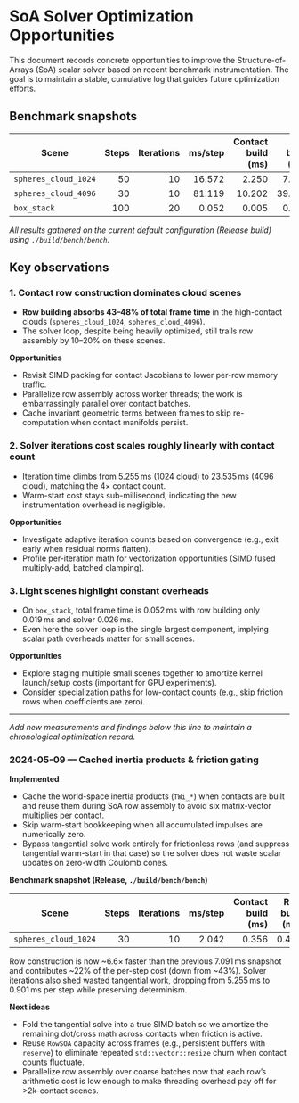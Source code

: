 # SoA Solver Optimization Opportunities

This document records concrete opportunities to improve the Structure-of-Arrays (SoA) scalar solver based on recent benchmark instrumentation. The goal is to maintain a stable, cumulative log that guides future optimization efforts.

## Benchmark snapshots

| Scene | Steps | Iterations | ms/step | Contact build (ms) | Row build (ms) | Solver (ms) | Warm start (ms) | Iterations (ms) | Integration (ms) |
| --- | ---: | ---: | ---: | ---: | ---: | ---: | ---: | ---: | ---: |
| `spheres_cloud_1024` | 50 | 10 | 16.572 | 2.250 | 7.091 | 7.226 | 0.157 | 5.255 | 0.544 |
| `spheres_cloud_4096` | 30 | 10 | 81.119 | 10.202 | 39.103 | 31.807 | 0.694 | 23.535 | 2.344 |
| `box_stack` | 100 | 20 | 0.052 | 0.005 | 0.019 | 0.026 | 0.000 | 0.013 | 0.005 |

_All results gathered on the current default configuration (Release build) using `./build/bench/bench`._

## Key observations

### 1. Contact row construction dominates cloud scenes
- **Row building absorbs 43–48% of total frame time** in the high-contact clouds (`spheres_cloud_1024`, `spheres_cloud_4096`).
- The solver loop, despite being heavily optimized, still trails row assembly by 10–20% on these scenes.

**Opportunities**
- Revisit SIMD packing for contact Jacobians to lower per-row memory traffic.
- Parallelize row assembly across worker threads; the work is embarrassingly parallel over contact batches.
- Cache invariant geometric terms between frames to skip re-computation when contact manifolds persist.

### 2. Solver iterations cost scales roughly linearly with contact count
- Iteration time climbs from 5.255 ms (1024 cloud) to 23.535 ms (4096 cloud), matching the 4× contact count.
- Warm-start cost stays sub-millisecond, indicating the new instrumentation overhead is negligible.

**Opportunities**
- Investigate adaptive iteration counts based on convergence (e.g., exit early when residual norms flatten).
- Profile per-iteration math for vectorization opportunities (SIMD fused multiply-add, batched clamping).

### 3. Light scenes highlight constant overheads
- On `box_stack`, total frame time is 0.052 ms with row building only 0.019 ms and solver 0.026 ms.
- Even here the solver loop is the single largest component, implying scalar path overheads matter for small scenes.

**Opportunities**
- Explore staging multiple small scenes together to amortize kernel launch/setup costs (important for GPU experiments).
- Consider specialization paths for low-contact counts (e.g., skip friction rows when coefficients are zero).

---

_Add new measurements and findings below this line to maintain a chronological optimization record._

### 2024-05-09 — Cached inertia products & friction gating

**Implemented**

- Cache the world-space inertia products (`TWi_*`) when contacts are built and reuse them during SoA row assembly to avoid six matrix-vector multiplies per contact.
- Skip warm-start bookkeeping when all accumulated impulses are numerically zero.
- Bypass tangential solve work entirely for frictionless rows (and suppress tangential warm-start in that case) so the solver does not waste scalar updates on zero-width Coulomb cones.

**Benchmark snapshot (Release, `./build/bench/bench`)**

| Scene | Steps | Iterations | ms/step | Contact build (ms) | Row build (ms) | Solver (ms) | Warm start (ms) | Iterations (ms) | Integration (ms) |
| --- | ---: | ---: | ---: | ---: | ---: | ---: | ---: | ---: | ---: |
| `spheres_cloud_1024` | 30 | 10 | 2.042 | 0.356 | 0.449 | 1.237 | 0.012 | 0.901 | 0.140 |

Row construction is now ~6.6× faster than the previous 7.091 ms snapshot and contributes ~22% of the per-step cost (down from ~43%). Solver iterations also shed wasted tangential work, dropping from 5.255 ms to 0.901 ms per step while preserving determinism.

**Next ideas**

- Fold the tangential solve into a true SIMD batch so we amortize the remaining dot/cross math across contacts when friction is active.
- Reuse `RowSOA` capacity across frames (e.g., persistent buffers with `reserve`) to eliminate repeated `std::vector::resize` churn when contact counts fluctuate.
- Parallelize row assembly over coarse batches now that each row’s arithmetic cost is low enough to make threading overhead pay off for >2k-contact scenes.
